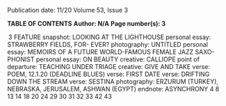 Publication date: 11/20
Volume 53, Issue 3

**TABLE OF CONTENTS**
**Author: N/A**
**Page number(s): 3**

 3
FEATURE
snapshot: LOOKING AT THE LIGHTHOUSE
personal essay: STRAWBERRY FIELDS, FOR-
EVER?
photography: UNTITLED
personal essay: MEMOIRS OF A FUTURE 
WORLD-FAMOUS FEMALE JAZZ SAXO-
PHONIST
personal essay: ON BEAUTY
creative: CALLIOPE
point of departure: TEACHING UNDER 
TRIAGE
creative: GIVE AND TAKE
verse: POEM, 12.1.20 (DEADLINE BLUES)
verse: FIRST DATE
verse: DRIFTING DOWN THE STREAM 
verse: SESTINA
photography: ERZURUM (TURKEY), 
NEBRASKA, JERUSALEM, ASHWAN (EGYPT)
endnote: ASYNCHRONY
4
8
13
14
18
20
24
29
30
31
32
33
42
43